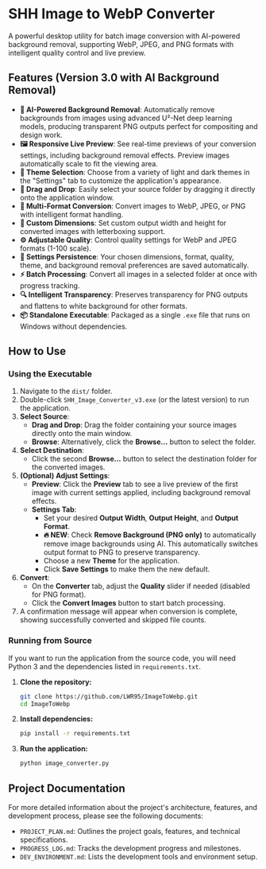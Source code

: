 # SHH Image to WebP Converter

A powerful desktop utility for batch image conversion with AI-powered background removal, supporting WebP, JPEG, and PNG formats with intelligent quality control and live preview.

## Features (Version 3.0 with AI Background Removal)

- **🤖 AI-Powered Background Removal**: Automatically remove backgrounds from images using advanced U²-Net deep learning models, producing transparent PNG outputs perfect for compositing and design work.
- **🖼️ Responsive Live Preview**: See real-time previews of your conversion settings, including background removal effects. Preview images automatically scale to fit the viewing area.
- **🎨 Theme Selection**: Choose from a variety of light and dark themes in the "Settings" tab to customize the application's appearance.
- **📁 Drag and Drop**: Easily select your source folder by dragging it directly onto the application window.
- **🔄 Multi-Format Conversion**: Convert images to WebP, JPEG, or PNG with intelligent format handling.
- **📏 Custom Dimensions**: Set custom output width and height for converted images with letterboxing support.
- **⚙️ Adjustable Quality**: Control quality settings for WebP and JPEG formats (1-100 scale).
- **💾 Settings Persistence**: Your chosen dimensions, format, quality, theme, and background removal preferences are saved automatically.
- **⚡ Batch Processing**: Convert all images in a selected folder at once with progress tracking.
- **🔍 Intelligent Transparency**: Preserves transparency for PNG outputs and flattens to white background for other formats.
- **📦 Standalone Executable**: Packaged as a single `.exe` file that runs on Windows without dependencies.

## How to Use

### Using the Executable

1.  Navigate to the `dist/` folder.
2.  Double-click `SHH_Image_Converter_v3.exe` (or the latest version) to run the application.
3.  **Select Source**:
    - **Drag and Drop**: Drag the folder containing your source images directly onto the main window.
    - **Browse**: Alternatively, click the **Browse...** button to select the folder.
4.  **Select Destination**:
    - Click the second **Browse...** button to select the destination folder for the converted images.
5.  **(Optional) Adjust Settings**:
    - **Preview**: Click the **Preview** tab to see a live preview of the first image with current settings applied, including background removal effects.
    - **Settings Tab**:
        - Set your desired **Output Width**, **Output Height**, and **Output Format**.
        - **🔥 NEW**: Check **Remove Background (PNG only)** to automatically remove image backgrounds using AI. This automatically switches output format to PNG to preserve transparency.
        - Choose a new **Theme** for the application.
        - Click **Save Settings** to make them the new default.
6.  **Convert**:
    - On the **Converter** tab, adjust the **Quality** slider if needed (disabled for PNG format).
    - Click the **Convert Images** button to start batch processing.
7.  A confirmation message will appear when conversion is complete, showing successfully converted and skipped file counts.

### Running from Source

If you want to run the application from the source code, you will need Python 3 and the dependencies listed in `requirements.txt`.

1.  **Clone the repository:**
    ```sh
    git clone https://github.com/LWR95/ImageToWebp.git
    cd ImageToWebp
    ```

2.  **Install dependencies:**
    ```sh
    pip install -r requirements.txt
    ```

3.  **Run the application:**
    ```sh
    python image_converter.py
    ```

## Project Documentation

For more detailed information about the project's architecture, features, and development process, please see the following documents:

-   `PROJECT_PLAN.md`: Outlines the project goals, features, and technical specifications.
-   `PROGRESS_LOG.md`: Tracks the development progress and milestones.
-   `DEV_ENVIRONMENT.md`: Lists the development tools and environment setup.
